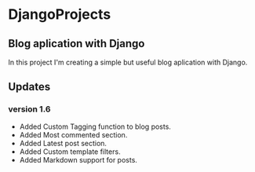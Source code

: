 # DjangoProjects
## Blog aplication with Django
In this project I'm creating a simple but useful blog aplication with Django.

## Updates
### version 1.6
 * Added Custom Tagging function to blog posts.
 * Added Most commented section.
 * Added Latest post section.
 * Added Custom template filters.
 * Added Markdown support for posts.